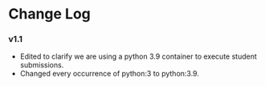 # Change Log
### v1.1  
* Edited to clarify we are using a python 3.9 container to execute student submissions.
* Changed every occurrence of python:3 to python:3.9.  
    
